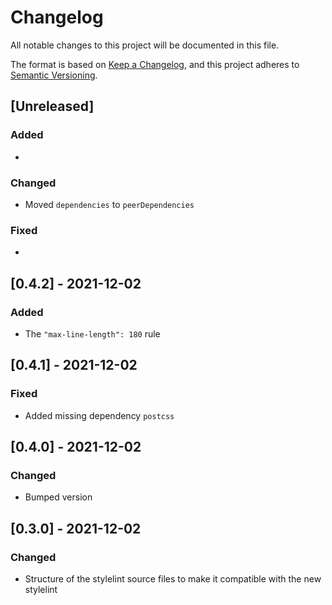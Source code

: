 # Changelog

All notable changes to this project will be documented in this file.

The format is based on [Keep a Changelog](https://keepachangelog.com/en/1.0.0/),
and this project adheres to [Semantic Versioning](https://semver.org/spec/v2.0.0.html).

## [Unreleased]

### Added

*

### Changed

* Moved `dependencies` to `peerDependencies`

### Fixed

*

## [0.4.2] - 2021-12-02

### Added

* The `"max-line-length": 180` rule

## [0.4.1] - 2021-12-02

### Fixed

* Added missing dependency `postcss`

## [0.4.0] - 2021-12-02

### Changed

* Bumped version

## [0.3.0] - 2021-12-02

### Changed

* Structure of the stylelint source files to make it compatible with the new stylelint

